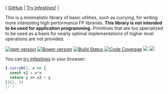 [ [GitHub](https://github.com/polytypic/infestines) | [Try Infestines!](https://polytypic.github.io/infestines/)  ]

This is a minimalistic library of basic utilities, such as currying, for writing
more interesting high performance FP libraries.  **This library is not intended
to be used for application programming.** Primitives that are too specialized to
be used as a basis for nearly optimal implementations of higher level operations
are not provided.

[![npm version](https://badge.fury.io/js/infestines.svg)](http://badge.fury.io/js/infestines) [![Bower version](https://badge.fury.io/bo/infestines.svg)](https://badge.fury.io/bo/infestines) [![Build Status](https://travis-ci.org/polytypic/infestines.svg?branch=master)](https://travis-ci.org/polytypic/infestines) [![Code Coverage](https://img.shields.io/codecov/c/github/polytypic/infestines/master.svg)](https://codecov.io/github/polytypic/infestines?branch=master) [![](https://david-dm.org/polytypic/infestines.svg)](https://david-dm.org/polytypic/infestines) [![](https://david-dm.org/polytypic/infestines/dev-status.svg)](https://david-dm.org/polytypic/infestines?type=dev)

You can [try Infestines](https://polytypic.github.io/infestines/) in your
browser:

```js
I.curryN(2, x => {
  const x2 = x*x
  return y => x2 + y
})(2, 3)
// 7
```
